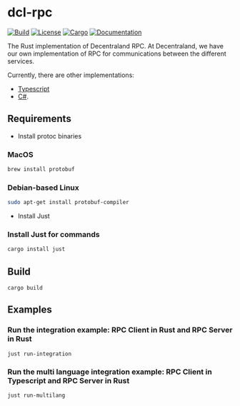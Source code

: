 # dcl-rpc

[![Build](https://github.com/decentraland/rpc-rust/workflows/Validations/badge.svg)](
https://github.com/decentraland/rpc-rust/actions)
[![License](https://img.shields.io/badge/license-Apache--2.0_OR_MIT-blue.svg)](
https://github.com/decentraland/rpc-rust)
[![Cargo](https://img.shields.io/crates/v/dcl-rpc.svg)](
https://crates.io/crates/dcl-rpc)
[![Documentation](https://docs.rs/dcl-rpc/badge.svg)](
https://docs.rs/dcl-rpc)

The Rust implementation of Decentraland RPC. At Decentraland, we have our own implementation of RPC for communications between the different services.

Currently, there are other implementations: 
- [Typescript](https://github.com/decentraland/rpc) 
- [C#](https://github.com/decentraland/rpc-csharp).

## Requirements

- Install protoc binaries

### MacOS
```bash
brew install protobuf
```

### Debian-based Linux
```bash
sudo apt-get install protobuf-compiler
```

- Install Just

### Install Just for commands
```bash
cargo install just
```

## Build

`cargo build`

## Examples

### Run the integration example: RPC Client in Rust and RPC Server in Rust

`just run-integration`

### Run the multi language integration example: RPC Client in Typescript and RPC Server in Rust

`just run-multilang`